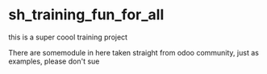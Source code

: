 # sh_training_fun_for_all
this is a super coool training project 

There are somemodule in here taken straight from odoo community, just as examples, please don't sue 
